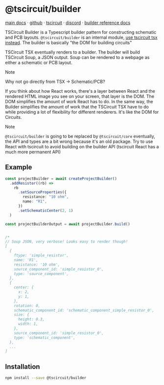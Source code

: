 # @tscircuit/builder

[main docs](https://docs.tscircuit.com) &middot; [github](https://github.com/tscircuit/builder) &middot; [tscircuit](https://tscircuit.com) &middot; [discord](https://tscircuit.com/join) &middot; [builder reference docs](https://tscircuit.github.io/builder)

TSCircuit Builder is a Typescript builder pattern for constructing schematic and PCB layouts. `@tscircuit/builder` is an internal module, [use tscircuit tsx instead](https://github.com/tscircuit/tscircuit). The builder is basically "the DOM for building circuits"

TSCircuit TSX eventually renders to a builder. The builder will build
TSCircuit Soup, a JSON output. Soup can be rendered to
a webpage as either a schematic or PCB layout.

> [!NOTE]
> Why not go directly from TSX -> Schematic/PCB?
>
> If you think about how React works, there's a layer between React and
> the rendered HTML image you see on your screen, that layer is the DOM.
> The DOM simplifies the amount of work React has to do. In the same way,
> the Builder simplifies the amount of work that the TSCircuit TSX
> have to do while providing a lot of flexibility for different renderers. It's
> like the DOM for Circuits.

> [!NOTE]
>
> `@tscircuit/builder` is going to be replaced by `@tscircuit/core` eventually,
> the API and types are a bit wrong because it's an old package. Try to use
> React with tscircuit to avoid building on the builder API (tscircuit React
> has a much more permanent API)

## Example

```ts
const projectBuilder = await createProjectBuilder()
  .addResistor((rb) =>
    rb
      .setSourceProperties({
        resistance: "10 ohm",
        name: "R1",
      })
      .setSchematicCenter(2, 1)
  )

const projectBuilderOutput = await projectBuilder.build()


/*
// Soup JSON, very verbose! Looks easy to render though!
[
  {
    ftype: 'simple_resistor',
    name: 'R1',
    resistance: '10 ohm',
    source_component_id: 'simple_resistor_0',
    type: 'source_component',
  },
  {
    center: {
      x: 2,
      y: 1,
    },
    rotation: 0,
    schematic_component_id: 'schematic_component_simple_resistor_0',
    size: {
      height: 0.3,
      width: 1,
    },
    source_component_id: 'simple_resistor_0',
    type: 'schematic_component',
  },
  ...
]
```

## Installation

```bash
npm install --save @tscircuit/builder
```
